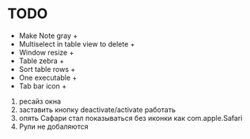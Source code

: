 #  TODO

* Make Note gray +
* Multiselect in table view to delete +
* Window resize +
* Table zebra +
* Sort table rows +
* One executable +
* Tab bar icon +


1. ресайз окна
2. заставить кнопку deactivate/activate работать
3. опять Сафари стал показываться без иконки как com.apple.Safari
4. Рули не добаляются
